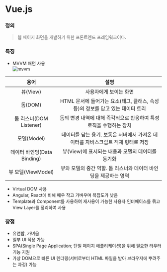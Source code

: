 # Vue.js    

### 정의  
> 웹 페이지 화면을 개발하기 위한 프론트엔드 프레임워크이다.  

### 특징  
- MVVM 패턴 사용  
![mvvm](https://user-images.githubusercontent.com/41683845/106479555-caf4ce00-64ed-11eb-8701-d1c3f9e0d04e.PNG)  

용어 | 설명
:------------: | :-------------:
뷰(View) | 사용자에게 보이는 화면
돔(DOM) | HTML 문서에 들어가는 요소(태그, 클래스, 속성 등)의 정보를 담고 있는 데이터 트리
돔 리스너(DOM Listener) | 돔의 변경 내역에 대해 즉각적으로 반응하여 특정 로직을 수행하는 장치
모델(Model) | 데이터를 담는 용기. 보통은 서버에서 가져온 데이터를 자바스크립트 객체 형태로 저장
데이터 바인딩(Data Binding) | 뷰(View)에 표시되는 내용과 모델의 데이터를 동기화
뷰 모델(ViewModel) | 뷰와 모델의 중간 역할. 돔 리스너와 데이터 바인딩을 제공하는 영역

- Virtual DOM 사용    
- Angular, React에 비해 매우 작고 가벼우며 복잡도가 낮음    
- Template과 Component를 사용하여 재사용이 가능한 사용자 인터페이스를 묶고 View Layer를 정리하여 사용    

### 장점
- 유연함, 가벼움
- 일부 UI 적용 가능
- SPA(Single Page Application; 단일 페이지 애플리케이션)을 위해 필요한 라우터 기능 지원
- 가상 DOM으로 빠른 UI 렌더링(서버로부터 HTML 파일을 받아 브라우저에 뿌려주는 과정) 가능

